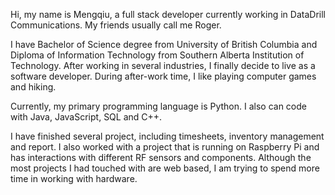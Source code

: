 Hi, my name is Mengqiu, a full stack developer currently working in DataDrill Communications. My friends usually call me Roger.

I have Bachelor of Science degree from University of British Columbia and Diploma of Information Technology from Southern Alberta Institution of Technology. After working in several industries, I finally decide to live as a software developer. During after-work time, I like playing computer games and hiking.

Currently, my primary programming language is Python. I also can code with Java, JavaScript, SQL and C++.

I have finished several project, including timesheets, inventory management and report. I also worked with a project that is running on Raspberry Pi and has interactions with different RF sensors and components. Although the most projects I had touched with are web based, I am trying to spend more time in working with hardware.
